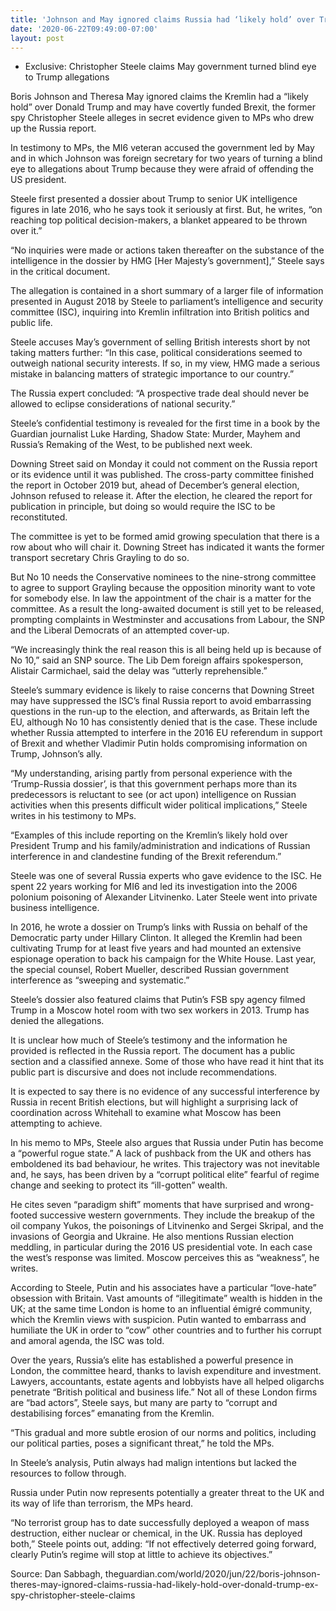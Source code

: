 ```yaml
---
title: 'Johnson and May ignored claims Russia had ‘likely hold’ over Trump, ex-spy alleges'
date: '2020-06-22T09:49:00-07:00'
layout: post
---
```


- Exclusive: Christopher Steele claims May government turned blind eye to Trump allegations

Boris Johnson and Theresa May ignored claims the Kremlin had a “likely hold” over Donald Trump and may have covertly funded Brexit, the former spy Christopher Steele alleges in secret evidence given to MPs who drew up the Russia report.

In testimony to MPs, the MI6 veteran accused the government led by May and in which Johnson was foreign secretary for two years of turning a blind eye to allegations about Trump because they were afraid of offending the US president.

Steele first presented a dossier about Trump to senior UK intelligence figures in late 2016, who he says took it seriously at first. But, he writes, “on reaching top political decision-makers, a blanket appeared to be thrown over it.”

“No inquiries were made or actions taken thereafter on the substance of the intelligence in the dossier by HMG \[Her Majesty’s government\],” Steele says in the critical document.

The allegation is contained in a short summary of a larger file of information presented in August 2018 by Steele to parliament’s intelligence and security committee (ISC), inquiring into Kremlin infiltration into British politics and public life.

Steele accuses May’s government of selling British interests short by not taking matters further: “In this case, political considerations seemed to outweigh national security interests. If so, in my view, HMG made a serious mistake in balancing matters of strategic importance to our country.”

The Russia expert concluded: “A prospective trade deal should never be allowed to eclipse considerations of national security.”

Steele’s confidential testimony is revealed for the first time in a book by the Guardian journalist Luke Harding, Shadow State: Murder, Mayhem and Russia’s Remaking of the West, to be published next week.

Downing Street said on Monday it could not comment on the Russia report or its evidence until it was published. The cross-party committee finished the report in October 2019 but, ahead of December’s general election, Johnson refused to release it. After the election, he cleared the report for publication in principle, but doing so would require the ISC to be reconstituted.

The committee is yet to be formed amid growing speculation that there is a row about who will chair it. Downing Street has indicated it wants the former transport secretary Chris Grayling to do so.

But No 10 needs the Conservative nominees to the nine-strong committee to agree to support Grayling because the opposition minority want to vote for somebody else. In law the appointment of the chair is a matter for the committee. As a result the long-awaited document is still yet to be released, prompting complaints in Westminster and accusations from Labour, the SNP and the Liberal Democrats of an attempted cover-up.

“We increasingly think the real reason this is all being held up is because of No 10,” said an SNP source. The Lib Dem foreign affairs spokesperson, Alistair Carmichael, said the delay was “utterly reprehensible.”

Steele’s summary evidence is likely to raise concerns that Downing Street may have suppressed the ISC’s final Russia report to avoid embarrassing questions in the run-up to the election, and afterwards, as Britain left the EU, although No 10 has consistently denied that is the case. These include whether Russia attempted to interfere in the 2016 EU referendum in support of Brexit and whether Vladimir Putin holds compromising information on Trump, Johnson’s ally.

“My understanding, arising partly from personal experience with the ‘Trump-Russia dossier’, is that this government perhaps more than its predecessors is reluctant to see (or act upon) intelligence on Russian activities when this presents difficult wider political implications,” Steele writes in his testimony to MPs.

“Examples of this include reporting on the Kremlin’s likely hold over President Trump and his family/administration and indications of Russian interference in and clandestine funding of the Brexit referendum.”

Steele was one of several Russia experts who gave evidence to the ISC. He spent 22 years working for MI6 and led its investigation into the 2006 polonium poisoning of Alexander Litvinenko. Later Steele went into private business intelligence.

In 2016, he wrote a dossier on Trump’s links with Russia on behalf of the Democratic party under Hillary Clinton. It alleged the Kremlin had been cultivating Trump for at least five years and had mounted an extensive espionage operation to back his campaign for the White House. Last year, the special counsel, Robert Mueller, described Russian government interference as “sweeping and systematic.”

Steele’s dossier also featured claims that Putin’s FSB spy agency filmed Trump in a Moscow hotel room with two sex workers in 2013. Trump has denied the allegations.

It is unclear how much of Steele’s testimony and the information he provided is reflected in the Russia report. The document has a public section and a classified annexe. Some of those who have read it hint that its public part is discursive and does not include recommendations.

It is expected to say there is no evidence of any successful interference by Russia in recent British elections, but will highlight a surprising lack of coordination across Whitehall to examine what Moscow has been attempting to achieve.

In his memo to MPs, Steele also argues that Russia under Putin has become a “powerful rogue state.” A lack of pushback from the UK and others has emboldened its bad behaviour, he writes. This trajectory was not inevitable and, he says, has been driven by a “corrupt political elite” fearful of regime change and seeking to protect its “ill-gotten” wealth.

He cites seven “paradigm shift” moments that have surprised and wrong-footed successive western governments. They include the breakup of the oil company Yukos, the poisonings of Litvinenko and Sergei Skripal, and the invasions of Georgia and Ukraine. He also mentions Russian election meddling, in particular during the 2016 US presidential vote. In each case the west’s response was limited. Moscow perceives this as “weakness”, he writes.

According to Steele, Putin and his associates have a particular “love-hate” obsession with Britain. Vast amounts of “illegitimate” wealth is hidden in the UK; at the same time London is home to an influential émigré community, which the Kremlin views with suspicion. Putin wanted to embarrass and humiliate the UK in order to “cow” other countries and to further his corrupt and amoral agenda, the ISC was told.

Over the years, Russia’s elite has established a powerful presence in London, the committee heard, thanks to lavish expenditure and investment. Lawyers, accountants, estate agents and lobbyists have all helped oligarchs penetrate “British political and business life.” Not all of these London firms are “bad actors”, Steele says, but many are party to “corrupt and destabilising forces” emanating from the Kremlin.

“This gradual and more subtle erosion of our norms and politics, including our political parties, poses a significant threat,” he told the MPs.

In Steele’s analysis, Putin always had malign intentions but lacked the resources to follow through.

Russia under Putin now represents potentially a greater threat to the UK and its way of life than terrorism, the MPs heard.

“No terrorist group has to date successfully deployed a weapon of mass destruction, either nuclear or chemical, in the UK. Russia has deployed both,” Steele points out, adding: “If not effectively deterred going forward, clearly Putin’s regime will stop at little to achieve its objectives.”

Source: Dan Sabbagh, theguardian.com/world/2020/jun/22/boris-johnson-theres-may-ignored-claims-russia-had-likely-hold-over-donald-trump-ex-spy-christopher-steele-claims